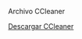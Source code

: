 Archivo CCleaner

<a href="https://drive.google.com/drive/folders/1OPH5p4QEZWFrecjnyZ1LLADQGtiDQquv?usp=drive_link">Descargar CCleaner</a>
